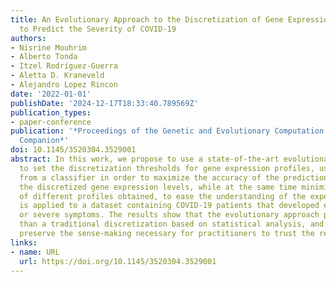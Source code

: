 ```yaml
---
title: An Evolutionary Approach to the Discretization of Gene Expression Profiles
  to Predict the Severity of COVID-19
authors:
- Nisrine Mouhrim
- Alberto Tonda
- Itzel Rodríguez-Guerra
- Aletta D. Kraneveld
- Alejandro Lopez Rincon
date: '2022-01-01'
publishDate: '2024-12-17T18:33:40.789569Z'
publication_types:
- paper-conference
publication: '*Proceedings of the Genetic and Evolutionary Computation Conference
  Companion*'
doi: 10.1145/3520304.3529001
abstract: In this work, we propose to use a state-of-the-art evolutionary algorithm
  to set the discretization thresholds for gene expression profiles, using feedback
  from a classifier in order to maximize the accuracy of the predictions based on
  the discretized gene expression levels, while at the same time minimizing the number
  of different profiles obtained, to ease the understanding of the expert. The methodology
  is applied to a dataset containing COVID-19 patients that developed either mild
  or severe symptoms. The results show that the evolutionary approach performs better
  than a traditional discretization based on statistical analysis, and that it does
  preserve the sense-making necessary for practitioners to trust the results.
links:
- name: URL
  url: https://doi.org/10.1145/3520304.3529001
---
```

